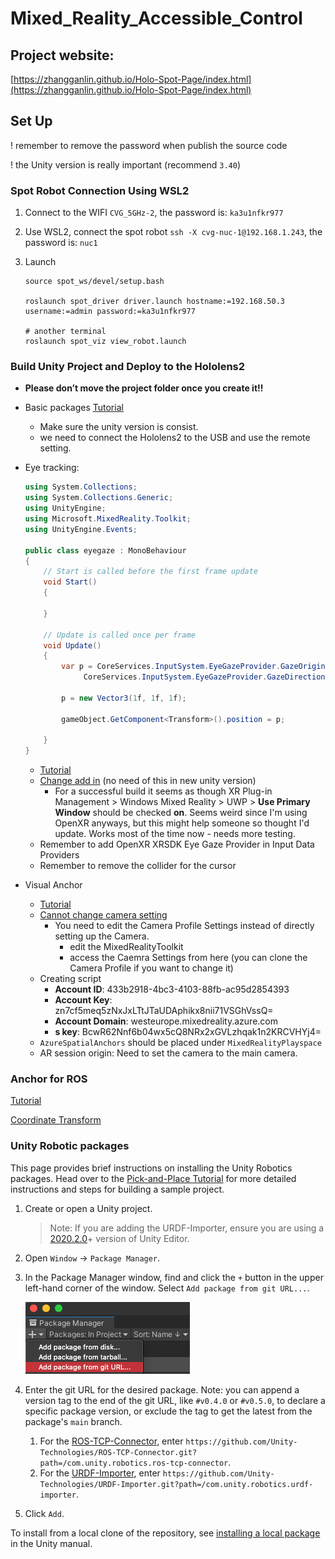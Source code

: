 # Mixed_Reality_Accessible_Control

## Project website:
[https://zhangganlin.github.io/Holo-Spot-Page/index.html](https://zhangganlin.github.io/Holo-Spot-Page/index.html)

## Set Up

! remember to remove the password when publish the source code

! the Unity version is really important (recommend `3.40`)

### Spot Robot Connection Using WSL2

1. Connect to the WIFI `CVG_5GHz-2`, the password is: `ka3u1nfkr977`

2. Use WSL2, connect the spot robot `ssh -X cvg-nuc-1@192.168.1.243`, the password is: `nuc1`

3. Launch

   ```shell
   source spot_ws/devel/setup.bash
   
   roslaunch spot_driver driver.launch hostname:=192.168.50.3 username:=admin password:=ka3u1nfkr977 
   
   # another terminal
   roslaunch spot_viz view_robot.launch
   ```

### Build Unity Project and Deploy to the Hololens2

* **Please don’t move the project folder once you create it!!**

* Basic packages [Tutorial](https://learn.microsoft.com/en-us/training/modules/learn-mrtk-tutorials/1-1-introduction)
   * Make sure the unity version is consist. 
   * we need to connect the Hololens2 to the USB and use the remote setting. 
   
* Eye tracking:
  
   ```c#
   using System.Collections;
   using System.Collections.Generic;
   using UnityEngine;
   using Microsoft.MixedReality.Toolkit;
   using UnityEngine.Events;
   
   public class eyegaze : MonoBehaviour
   {
       // Start is called before the first frame update
       void Start()
       {
           
       }
   
       // Update is called once per frame
       void Update()
       {
           var p = CoreServices.InputSystem.EyeGazeProvider.GazeOrigin +
                CoreServices.InputSystem.EyeGazeProvider.GazeDirection.normalized * 1f;
   
           p = new Vector3(1f, 1f, 1f);
   
           gameObject.GetComponent<Transform>().position = p;
   
       }
   }
   ```
   
   * [Tutorial](https://learn.microsoft.com/en-us/windows/mixed-reality/mrtk-unity/mrtk2/features/input/eye-tracking/eye-tracking-basic-setup?view=mrtkunity-2022-05)
   * [Change add in](https://stackoverflow.com/questions/73116543/hololens-2-unity-app-rarely-renders-anything-to-the-screen) (no need of this in new unity version)
     * For a successful build it seems as though XR Plug-in Management > Windows Mixed Reality > UWP > **Use Primary Window** should be checked **on**. Seems weird since I'm using OpenXR anyways, but this might help someone so thought I'd update. Works most of the time now - needs more testing.
   * Remember to add OpenXR XRSDK Eye Gaze Provider in Input Data Providers
   * Remember to remove the collider for the cursor
   
* Visual Anchor
   * [Tutorial](https://learn.microsoft.com/en-us/azure/spatial-anchors/tutorials/tutorial-new-unity-hololens-app?tabs=azure-portal)
   * [Cannot change camera setting](https://github.com/microsoft/MixedRealityToolkit-Unity/issues/3948)
      * You need to edit the Camera Profile Settings instead of directly setting up the Camera.
         - edit the MixedRealityToolkit
         - access the Caemra Settings from here (you can clone the Camera Profile if you want to change it)
   * Creating script
      * **Account ID**: 433b2918-4bc3-4103-88fb-ac95d2854393
      * **Account Key**: zn7cf5meq5zNxJxLTtJTaUDAphikx8nii71VSGhVssQ= 
      * **Account Domain**: westeurope.mixedreality.azure.com
      * **s key**: BcwR62Nnf6b04wx5cQ8NRx2xGVLzhqak1n2KRCVHYj4=
   * `AzureSpatialAnchors` should be placed under `MixedRealityPlayspace`
   * AR session origin: Need to set the camera to the main camera.

### Anchor for ROS

[Tutorial](https://github.com/microsoft/azure_spatial_anchors_ros)

[Coordinate Transform](https://github.com/EricVoll/spot-mr-core)

### Unity Robotic packages

This page provides brief instructions on installing the Unity Robotics packages. Head over to the [Pick-and-Place Tutorial](pick_and_place/README.md) for more detailed instructions and steps for building a sample project.

1. Create or open a Unity project.

    > Note: If you are adding the URDF-Importer, ensure you are using a [2020.2.0](https://unity3d.com/unity/whats-new/2020.2.0)+ version of Unity Editor.

1. Open `Window` -> `Package Manager`.

1. In the Package Manager window, find and click the `+` button in the upper left-hand corner of the window. Select `Add package from git URL...`.

    ![packman](images/packman-1666875202041.png)

1. Enter the git URL for the desired package. Note: you can append a version tag to the end of the git URL, like `#v0.4.0` or `#v0.5.0`, to declare a specific package version, or exclude the tag to get the latest from the package's `main` branch.
   1. For the [ROS-TCP-Connector](https://github.com/Unity-Technologies/ROS-TCP-Connector), enter `https://github.com/Unity-Technologies/ROS-TCP-Connector.git?path=/com.unity.robotics.ros-tcp-connector`.
   1. For the [URDF-Importer](https://github.com/Unity-Technologies/URDF-Importer), enter `https://github.com/Unity-Technologies/URDF-Importer.git?path=/com.unity.robotics.urdf-importer`.

1. Click `Add`.

To install from a local clone of the repository, see [installing a local package](https://docs.unity3d.com/Manual/upm-ui-local.html) in the Unity manual.

